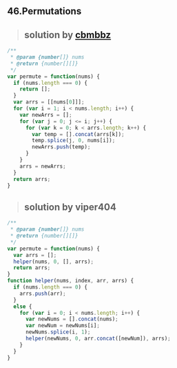 ## 46.Permutations
> ## solution by [cbmbbz](https://discuss.leetcode.com/topic/6377/my-ac-simple-iterative-java-python-solution)

```javascript
/**
 * @param {number[]} nums
 * @return {number[][]}
 */
var permute = function(nums) {
  if (nums.length === 0) {
    return [];
  }
  var arrs = [[nums[0]]];
  for (var i = 1; i < nums.length; i++) {
    var newArrs = [];
    for (var j = 0; j <= i; j++) {
      for (var k = 0; k < arrs.length; k++) {
        var temp = [].concat(arrs[k]);
        temp.splice(j, 0, nums[i]);
        newArrs.push(temp);
      }
    }
    arrs = newArrs;
  }
  return arrs;
}
```
> ## solution by viper404

```javascript
/**
 * @param {number[]} nums
 * @return {number[][]}
 */
var permute = function(nums) {
  var arrs = [];
  helper(nums, 0, [], arrs);
  return arrs;
}
function helper(nums, index, arr, arrs) {
  if (nums.length === 0) {
    arrs.push(arr);
  }
  else {
    for (var i = 0; i < nums.length; i++) {
      var newNums = [].concat(nums);
      var newNum = newNums[i];
      newNums.splice(i, 1);
      helper(newNums, 0, arr.concat([newNum]), arrs);
    }
  }
}
```
